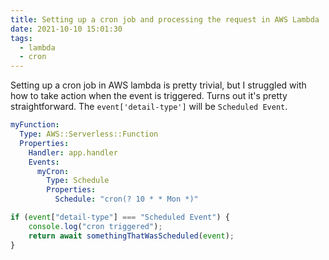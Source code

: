```yaml
---
title: Setting up a cron job and processing the request in AWS Lambda
date: 2021-10-10 15:01:30
tags:
  - lambda
  - cron
---
```


Setting up a cron job in AWS lambda is pretty trivial, but I struggled with how to take action when the event is triggered. Turns out it's pretty straightforward. The `event['detail-type']` will be `Scheduled Event`.

```yaml
myFunction:
  Type: AWS::Serverless::Function
  Properties:
    Handler: app.handler
    Events:
      myCron:
        Type: Schedule
        Properties:
          Schedule: "cron(? 10 * * Mon *)"
```

```javascript
if (event["detail-type"] === "Scheduled Event") {
	console.log("cron triggered");
	return await somethingThatWasScheduled(event);
}
```
